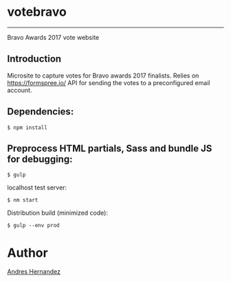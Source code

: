 # votebravo
---
Bravo Awards 2017 vote website


## Introduction

Microsite to capture votes for Bravo awards 2017 finalists. Relies on https://formspree.io/ API for sending the votes to a preconfigured email account. 


## Dependencies: 
```
$ npm install
```

## Preprocess HTML partials, Sass and bundle JS for debugging: 
```
$ gulp
```

localhost test server: 
```
$ nm start
```

Distribution build (minimized code): 
```
$ gulp --env prod
```

# Author
[Andres Hernandez](andres.hernandez@ward6.com.au)